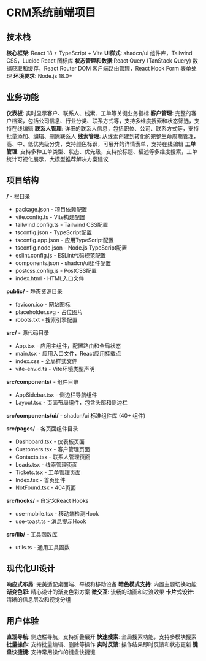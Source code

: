# CRM系统前端项目

## 技术栈
**核心框架**: React 18 + TypeScript + Vite
**UI样式**: shadcn/ui 组件库，Tailwind CSS，Lucide React 图标库
**状态管理和数据**:React Query (TanStack Query) 数据获取和缓存，React Router DOM 客户端路由管理，React Hook Form 表单处理
**环境要求**: Node.js 18.0+

## 业务功能
**仪表板**: 实时显示客户、联系人、线索、工单等关键业务指标
**客户管理**: 完整的客户档案，包括公司信息、行业分类、联系方式等，支持多维度搜索和状态筛选，支持在线编辑
**联系人管理**: 详细的联系人信息，包括职位、公司、联系方式等，支持批量添加、编辑、删除联系人
**线索管理**: 从线索创建到转化的完整生命周期管理，高、中、低优先级分类，支持颜色标识，可展开的详情表单，支持在线编辑
**工单管理**: 支持多种工单类型、状态、优先级，支持按标题、描述等多维度搜索，工单统计可视化展示，大模型推荐解决方案建议

## 项目结构

**/** - 根目录
- package.json - 项目依赖配置
- vite.config.ts - Vite构建配置
- tailwind.config.ts - Tailwind CSS配置
- tsconfig.json - TypeScript配置
- tsconfig.app.json - 应用TypeScript配置
- tsconfig.node.json - Node.js TypeScript配置
- eslint.config.js - ESLint代码规范配置
- components.json - shadcn/ui组件配置
- postcss.config.js - PostCSS配置
- index.html - HTML入口文件

**public/** - 静态资源目录
- favicon.ico - 网站图标
- placeholder.svg - 占位图片
- robots.txt - 搜索引擎配置

**src/** - 源代码目录
- App.tsx - 应用主组件，配置路由和全局状态
- main.tsx - 应用入口文件，React应用挂载点
- index.css - 全局样式文件
- vite-env.d.ts - Vite环境类型声明

**src/components/** - 组件目录
- AppSidebar.tsx - 侧边栏导航组件
- Layout.tsx - 页面布局组件，包含头部和侧边栏

**src/components/ui/** - shadcn/ui 标准组件库 (40+ 组件)

**src/pages/** - 各页面组件目录
- Dashboard.tsx - 仪表板页面
- Customers.tsx - 客户管理页面
- Contacts.tsx - 联系人管理页面
- Leads.tsx - 线索管理页面
- Tickets.tsx - 工单管理页面
- Index.tsx - 首页组件
- NotFound.tsx - 404页面

**src/hooks/** - 自定义React Hooks
- use-mobile.tsx - 移动端检测Hook
- use-toast.ts - 消息提示Hook

**src/lib/** - 工具函数库
- utils.ts - 通用工具函数

## 现代化UI设计
**响应式布局**: 完美适配桌面端、平板和移动设备
**暗色模式支持**: 内置主题切换功能
**渐变色彩**: 精心设计的渐变色彩方案
**微交互**: 流畅的动画和过渡效果
**卡片式设计**: 清晰的信息层次和视觉分组

## 用户体验
**直观导航**: 侧边栏导航，支持折叠展开
**快速搜索**: 全局搜索功能，支持多模块搜索
**批量操作**: 支持批量编辑、删除等操作
**实时反馈**: 操作结果即时反馈和状态更新
**键盘快捷键**: 支持常用操作的键盘快捷键